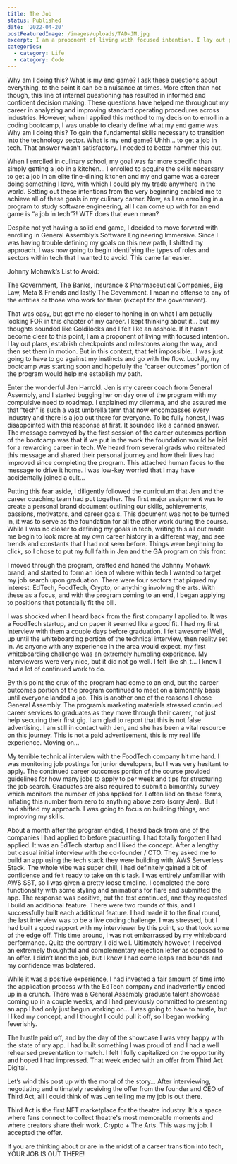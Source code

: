 ```yaml
---
title: The Job
status: Published
date: '2022-04-20'
postFeaturedImage: /images/uploads/TAD-JM.jpg
excerpt: I am a proponent of living with focused intention. I lay out plans, establish checkpoints and milestones along the way, and then set them in motion. But in this context, that felt impossible.. 
categories:
  - category: Life
  - category: Code
---
```


Why am I doing this? What is my end game? I ask these questions about everything, to the point it can be a nuisance at times. More often than not though, this line of internal questioning has resulted in informed and confident decision making. These questions have helped me throughout my career in analyzing and improving standard operating procedures across industries. However, when I applied this method to my decision to enroll in a coding bootcamp, I was unable to clearly define what my end game was. Why am I doing this? To gain the fundamental skills necessary to transition into the technology sector. What is my end game? Uhhh… to get a job in tech. That answer wasn’t satisfactory. I needed to better hammer this out.

When I enrolled in culinary school, my goal was far more specific than simply getting a job in a kitchen… I enrolled to acquire the skills necessary to get a job in an elite fine-dining kitchen and my end game was a career doing something I love, with which I could ply my trade anywhere in the world. Setting out these intentions from the very beginning enabled me to achieve all of these goals in my culinary career. Now, as I am enrolling in a program to study software engineering, all I can come up with for an end game is “a job in tech”?! WTF does that even mean?

Despite not yet having a solid end game, I decided to move forward with enrolling in General Assembly’s Software Engineering Immersive. Since I was having trouble defining my goals on this new path,  I shifted my approach. I was now going to begin identifying the types of roles and sectors within tech that I wanted to avoid. This came far easier.

Johnny Mohawk’s List to Avoid:

The Government, The Banks, Insurance & Pharmaceutical Companies, Big Law, Meta & Friends and lastly The Government. I mean no offense to any of the entities or those who work for them (except for the government).

That was easy, but got me no closer to honing in on what I am actually looking FOR in this chapter of my career. I kept thinking about it… but my thoughts sounded like Goldilocks and I felt like an asshole. If it hasn’t become clear to this point, I am a proponent of living with focused intention. I lay out plans, establish checkpoints and milestones along the way, and then set them in motion. But in this context, that felt impossible.. I was just going to have to go against my instincts and go with the flow. Luckily, my bootcamp was starting soon and hopefully the “career outcomes” portion of the program would help me establish my path.

Enter the wonderful Jen Harrold. Jen is my career coach from General Assembly, and I started bugging her on day one of the program with my compulsive need to roadmap. I explained my dilemma, and she assured me that “tech” is such a vast umbrella term that now encompasses every industry and there is a job out there for everyone. To be fully honest, I was disappointed with this response at first. It sounded like a canned answer. The message conveyed by the first session of the career outcomes portion of the bootcamp was that if we put in the work the foundation would be laid for a rewarding career in tech. We heard from several grads who reiterated this message and shared their personal journey and how their lives had improved since completing the program. This attached human faces to the message to drive it home. I was low-key worried that I may have accidentally joined a cult… 

Putting this fear aside, I diligently followed the curriculum that Jen and the career coaching team had put together. The first major assignment was to create a personal brand document outlining our skills, achievements, passions, motivators, and career goals. This document was not to be turned in, it was to serve as the foundation for all the other work during the course. While I was no closer to defining my goals in tech, writing this all out made me begin to look more at my own career history in a different way, and see trends and constants that I had not seen before. Things were beginning to click, so I chose to put my full faith in Jen and the GA program on this front.

I moved through the program, crafted and honed the Johnny Mohawk brand, and started to form an idea of where within tech I wanted to target my job search upon graduation. There were four sectors that piqued my interest: EdTech, FoodTech, Crypto, or anything involving the arts. With these as a focus, and with the program coming to an end, I began applying to positions that potentially fit the bill.

I was shocked when I heard back from the first company I applied to. It was a FoodTech startup, and on paper it seemed like a good fit. I had my first interview with them a couple days before graduation. I felt awesome! Well, up until the whiteboarding portion of the technical interview, then reality set in. As anyone with any experience in the area would expect, my first whiteboarding challenge was an extremely humbling experience. My interviewers were very nice, but it did not go well. I felt like sh_t… I knew I had a lot of continued work to do.

By this point the crux of the program had come to an end, but the career outcomes portion of the program continued to meet on a bimonthly basis until everyone landed a job. This is another one of the reasons I chose General Assembly. The program’s marketing materials stressed continued career services to graduates as they move through their career, not just help securing their first gig. I am glad to report that this is not false advertising. I am still in contact with Jen, and she has been a vital resource on this journey. This is not a paid advertisement, this is my real life experience. Moving on…

My terrible technical interview with the FoodTech company hit me hard. I was monitoring job postings for junior developers, but I was very hesitant to apply. The continued career outcomes portion of the course provided guidelines for how many jobs to apply to per week and tips for structuring the job search. Graduates are also required to submit a bimonthly survey which monitors the number of jobs applied for. I often lied on these forms, inflating this number from zero to anything above zero (sorry Jen).. But I had shifted my approach. I was going to focus on building things, and improving my skills. 

About a month after the program ended, I heard back from one of the companies I had applied to before graduating. I had totally forgotten I had applied. It was an EdTech startup and I liked the concept. After a lengthy but casual initial interview with the co-founder / CTO. They asked me to build an app using the tech stack they were building with, AWS Serverless Stack. The whole vibe was super chill, I had definitely gained a bit of confidence and felt ready to take on this task. I was entirely unfamiliar with AWS SST, so I was given a pretty loose timeline. I completed the core functionality with some styling and animations for flare and submitted the app. The response was positive, but the test continued, and they requested I build an additional feature. There were two rounds of this, and I successfully built each additional feature. I had made it to the final round, the last interview was to be a live coding challenge. I was stressed, but I had built a good rapport with my interviewer by this point, so that took some of the edge off. This time around, I was not embarrassed by my whiteboard performance. Quite the contrary, I did well. Ultimately however, I received an extremely thoughtful and complementary rejection letter as opposed to an offer. I didn’t land the job, but I knew I had come leaps and bounds and my confidence was bolstered. 

While it was a positive experience, I had invested a fair amount of time into the application process with the EdTech company and inadvertently ended up in a crunch. There was a General Assembly graduate talent showcase coming up in a couple weeks, and I had previously committed to presenting an app I had only just begun working on… I was going to have to hustle, but I liked my concept, and I thought I could pull it off, so I began working feverishly.


The hustle paid off, and by the day of the showcase I was very happy with the state of my app. I had built something I was proud of and I had a well rehearsed presentation to match. I felt I fully capitalized on the opportunity and hoped I had impressed. That week ended with an offer from Third Act Digital. 

Let’s wind this post up with the moral of the story… After interviewing, negotiating and ultimately receiving the offer from the founder and CEO of Third Act, all I could think of was Jen telling me my job is out there.

Third Act is the first NFT marketplace for the theatre industry. It's a space where fans connect to collect theatre's most memorable moments and where creators share their work. Crypto + The Arts. This was my job. I accepted the offer.

If you are thinking about or are in the midst of a career transition into tech, YOUR JOB IS OUT THERE!
